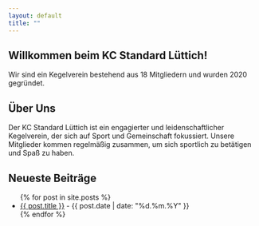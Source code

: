 ```yaml
---
layout: default
title: ""
---
```


<section class="hero">
    <h1>Willkommen beim KC Standard Lüttich!</h1>
    <p>Wir sind ein Kegelverein bestehend aus 18 Mitgliedern und wurden 2020 gegründet.</p>
</section>

<section class="about">
    <h2>Über Uns</h2>
    <p>Der KC Standard Lüttich ist ein engagierter und leidenschaftlicher Kegelverein, der sich auf Sport und Gemeinschaft fokussiert. Unsere Mitglieder kommen regelmäßig zusammen, um sich sportlich zu betätigen und Spaß zu haben.</p>
</section>

<section class="blog-posts">
    <h2>Neueste Beiträge</h2>
    <ul>
        {% for post in site.posts %}
        <li>
            <a href="{{ post.url }}">{{ post.title }}</a> - {{ post.date | date: "%d.%m.%Y" }}
        </li>
        {% endfor %}
    </ul>
</section>
